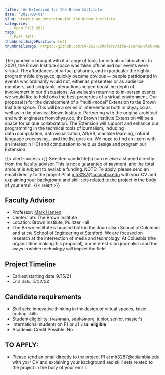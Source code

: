 ```yaml
---
title: 'An Extension for the Brown Institute'
date: '2021-09-01'
slug: project-an-extension-for-the-brown-institute
categories:
  - Open Fall 2021
tags:
  - Fall 2021
thumbnailImagePosition: left
thumbnailImage: https://github.com/CU-DSI-Scholars/site-source/blob/main/static/img/projections.png?raw=true
---
```

The pandemic brought with it a range of tools for virtual collaboration. In 2020, the Brown Institute space was taken offline and our events were virtual. The affordances of virtual platforms, and in particular the highly-programmable ohyay.co, quickly became obvious — people participated in events who ordinarily would not, either as presenters or as audience members, and scriptable interactions helped boost the depth of involvement in our discussions. As we begin returning to in-person events, we would like to hold onto the best properties of a virtual environment. Our proposal is for the development of a “multi-modal” Extension to the Brown Institute space. This will be a series of interventions both in ohyay.co as well as in the physical Brown Institute. Partnering with the original architect and with engineers from ohyay.co, the Brown Institute Extension will be a space for unique collaboration. The Extension will support and enhance our programming in the technical tools of journalism, including data+computation, data visualization, AR/VR, machine learning, natural language processing… and the list goes on. We hope to find an intern with an interest in HCI and computation to help us design and program our Extension.

<!--more-->

{{< alert success >}}
Selected candidate(s) can receive a stipend directly from the faculty advisor. This is not a guarantee of payment, and the total amount is subject to available funding.
NOTE: To apply, please send an email directly to the project PI at mh3287@columbia.edu with your CV and explaining your background and skill sets related to the project in the body of your email.
{{< /alert >}}

## Faculty Advisor
+ Professor: [Mark Hansen](brown.columbia.edu)
+ Center/Lab: The Brown Institute
+ Location: Brown Institute, Pulitzer Hall
+ The Brown Institute is housed both in the Journalism School at Columbia and at the School of Engineering at Stanford. We are focused on research at the intersection of media and technology. At Columbia (the organization making this proposal), our interest is on journalism and the ways in which technology will impact the field.

## Project Timeline
+ Earliest starting date: 9/15/21
+ End date: 5/30/22

## Candidate requirements
+ Skill sets: Innovative thinking in the design of virtual spaces, basic coding skills
+ Student eligibility: ~~freshman~~, ~~sophomore~~, junior, senior, master's
+ International students on F1 or J1 visa: **eligible**
+ Academic Credit Possible: No

## TO APPLY: 
+ Please send an email directly to the project PI at mh3287@columbia.edu with your CV and explaining your background and skill sets related to the project in the body of your email.

